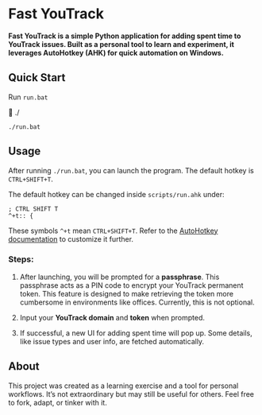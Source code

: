 # Fast YouTrack

**Fast YouTrack is a simple Python application for adding spent time to YouTrack issues. Built as a personal tool to learn and experiment, it leverages AutoHotkey (AHK) for quick automation on Windows.**

## Quick Start

Run `run.bat`

📁 ./

```
./run.bat
```

## Usage

After running `./run.bat`, you can launch the program. The default hotkey is `CTRL+SHIFT+T`.

The default hotkey can be changed inside `scripts/run.ahk` under:

```ahk
; CTRL SHIFT T
^+t:: {
```

These symbols `^+t` mean `CTRL+SHIFT+T`. Refer to the [AutoHotkey documentation](https://www.autohotkey.com/docs/) to customize it further.

### Steps:

1. After launching, you will be prompted for a **passphrase**. This passphrase acts as a PIN code to encrypt your YouTrack permanent token. This feature is designed to make retrieving the token more cumbersome in environments like offices. Currently, this is not optional.

2. Input your **YouTrack domain** and **token** when prompted.

3. If successful, a new UI for adding spent time will pop up. Some details, like issue types and user info, are fetched automatically.

## About

This project was created as a learning exercise and a tool for personal workflows. It’s not extraordinary but may still be useful for others. Feel free to fork, adapt, or tinker with it.
